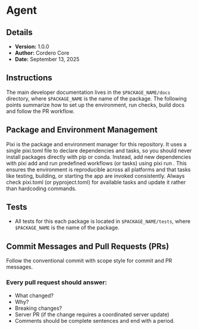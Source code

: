 # Agent

## Details

- **Version:** 1.0.0
- **Author:** Cordero Core
- **Date:** September 13, 2025

## Instructions

The main developer documentation lives in the `$PACKAGE_NAME/docs` directory, where `$PACKAGE_NAME` is the name of the package. The following points summarize how to set up the environment, run checks, build docs and follow the PR workflow.

## Package and Environment Management

Pixi is the package and environment manager for this repository. It uses a single pixi.toml file to declare dependencies and tasks, so you should never install packages directly with pip or conda. Instead, add new dependencies with pixi add <package> and run predefined workflows (or tasks) using pixi run <task>. This ensures the environment is reproducible across all platforms and that tasks like testing, building, or starting the app are invoked consistently. Always check pixi.toml (or pyproject.toml) for available tasks and update it rather than hardcoding commands.

## Tests

- All tests for this each package is located in `$PACKAGE_NAME/tests`, where `$PACKAGE_NAME` is the name of the package.

## Commit Messages and Pull Requests (PRs)

Follow the conventional commit with scope style for commit and PR messages.

### Every pull request should answer:

- What changed?
- Why?
- Breaking changes?
- Server PR (if the change requires a coordinated server update)
- Comments should be complete sentences and end with a period.
